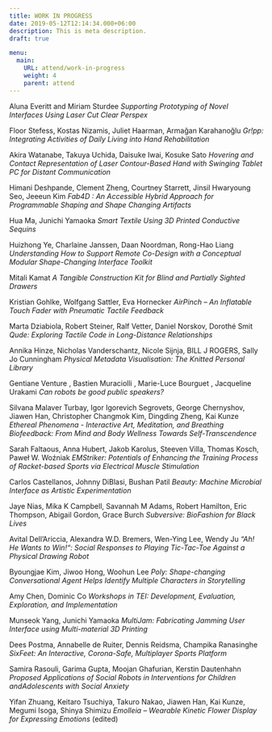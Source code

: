 ```yaml
---
title: WORK IN PROGRESS
date: 2019-05-12T12:14:34.000+06:00
description: This is meta description.
draft: true

menu:
  main:
    URL: attend/work-in-progress
    weight: 4
    parent: attend
---
```


Aluna Everitt and Miriam Sturdee
_Supporting Prototyping of Novel Interfaces Using Laser Cut Clear Perspex_

Floor Stefess, Kostas Nizamis, Juliet Haarman, Armağan Karahanoğlu
_Gr!pp: Integrating Activities of Daily Living into Hand Rehabilitation_

Akira Watanabe, Takuya Uchida, Daisuke Iwai, Kosuke Sato
_Hovering and Contact Representation of Laser Contour-Based Hand with Swinging Tablet PC for Distant Communication_

Himani Deshpande, Clement Zheng, Courtney Starrett, Jinsil Hwaryoung Seo, Jeeeun Kim
_Fab4D : An Accessible Hybrid Approach for Programmable Shaping and Shape Changing Artifacts_

Hua Ma, Junichi Yamaoka
_Smart Textile Using 3D Printed Conductive Sequins_

Huizhong Ye, Charlaine Janssen, Daan Noordman, Rong-Hao Liang
_Understanding How to Support Remote Co-Design with a Conceptual Modular Shape-Changing Interface Toolkit_

Mitali Kamat
_A Tangible Construction Kit for Blind and Partially Sighted Drawers_

Kristian Gohlke, Wolfgang Sattler, Eva Hornecker
_AirPinch – An Inflatable Touch Fader with Pneumatic Tactile Feedback_

Marta Dziabiola, Robert Steiner, Ralf Vetter, Daniel Norskov, Dorothé Smit
_Qude: Exploring Tactile Code in Long-Distance Relationships_

Annika Hinze, Nicholas Vanderschantz, Nicole Sijnja, BILL J ROGERS, Sally Jo Cunningham
_Physical Metadata Visualisation: The Knitted Personal Library_

Gentiane Venture , Bastien Muraciolli , Marie-Luce Bourguet , Jacqueline Urakami
_Can robots be good public speakers?_

Silvana Malaver Turbay, Igor Igorevich Segrovets, George Chernyshov, Jiawen Han, Christopher Changmok Kim, Dingding Zheng, Kai Kunze
_Ethereal Phenomena - Interactive Art, Meditation, and Breathing Biofeedback: From Mind and Body Wellness Towards 
Self-Transcendence_

Sarah Faltaous, Anna Hubert, Jakob Karolus, Steeven Villa, Thomas Kosch, Paweł W. Woźniak
_EMStriker: Potentials of Enhancing the Training Process of Racket-based Sports via Electrical Muscle Stimulation_

Carlos Castellanos, Johnny DiBlasi, Bushan Patil
_Beauty: Machine Microbial Interface as Artistic Experimentation_

Jaye Nias, Mika K Campbell, Savannah M Adams, Robert Hamilton, Eric Thompson, Abigail Gordon, Grace Burch
_Subversive: BioFashion for Black Lives_

Avital Dell’Ariccia, Alexandra W.D. Bremers, Wen-Ying Lee, Wendy Ju
_“Ah! He Wants to Win!“: Social Responses to Playing Tic-Tac-Toe Against a Physical Drawing Robot_

Byoungjae Kim, Jiwoo Hong, Woohun Lee
_Poly: Shape-changing Conversational Agent Helps Identify Multiple Characters in Storytelling_

Amy Chen, Dominic Co
_Workshops in TEI: Development, Evaluation, Exploration, and Implementation_

Munseok Yang, Junichi Yamaoka
_MultiJam: Fabricating Jamming User Interface using Multi-material 3D Printing_

Dees Postma, Annabelle de Ruiter, Dennis Reidsma, Champika Ranasinghe
_SixFeet: An Interactive, Corona-Safe, Multiplayer Sports Platform_

Samira Rasouli, Garima Gupta, Moojan Ghafurian, Kerstin Dautenhahn
_Proposed Applications of Social Robots in Interventions for Children andAdolescents with Social Anxiety_

Yifan Zhuang, Keitaro Tsuchiya, Takuro Nakao, Jiawen Han, Kai Kunze, Megumi Isoga, Shinya Shimizu
_Emolleia – Wearable Kinetic Flower Display for Expressing Emotions_ (edited) 

